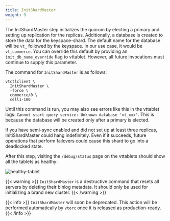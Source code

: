 ```yaml
---
title: InitShardMaster
weight: 9
---
```


The InitShardMaster step initializes the quorum by electing a primary and setting up replication for the replicas. Additionally, a database is created to store the data for the keyspace-shard. The default name for the database will be `vt_` followed by the keyspace. In our use case, it would be `vt_commerce`. You can override this default by providing an `init_db_name_override` flag to vttablet. However, all future invocations must continue to supply this parameter.

The command for `InitShardMaster` is as follows:

```text
vtctlclient \
  InitShardMaster \
  -force \
  commerce/0 \
  cell1-100
```

Until this command is run, you may also see errors like this in the vttablet logs: `Cannot start query service: Unknown database 'vt_xxx'`. This is because the database will be created only after a primary is elected.

If you have semi-sync enabled and did not set up at least three replicas, InitiShardMaster could hang indefinitely. Even if it succeeds, future operations that perform failovers could cause this shard to go into a deadlocked state.

After this step, visiting the `/debug/status` page on the vttablets should show all the tablets as healthy:

![healthy-tablet](../img/healthy-tablet.png)

{{< warning >}}
`InitShardMaster` is a destructive command that resets all servers by deleting their binlog metadata. It should only be used for initializing a brand new cluster.
{{< /warning >}}

{{< info >}}
`InitShardMaster` will soon be deprecated. This action will be performed automatically by `vtorc` once it is released as production-ready.
{{< /info >}}
